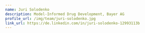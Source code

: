 ```yaml
---
name: Juri Solodenko
description: Model-Informed Drug Development, Bayer AG
profile_url: /img/team/juri-solodenko.jpg
link_url: https://de.linkedin.com/in/juri-solodenko-12993113b
---
```

